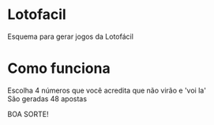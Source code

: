 # Lotofacil
Esquema para gerar jogos da Lotofácil

# Como funciona
Escolha 4 números que você acredita que não virão e 'voi la'   
São geradas 48 apostas


BOA SORTE!
